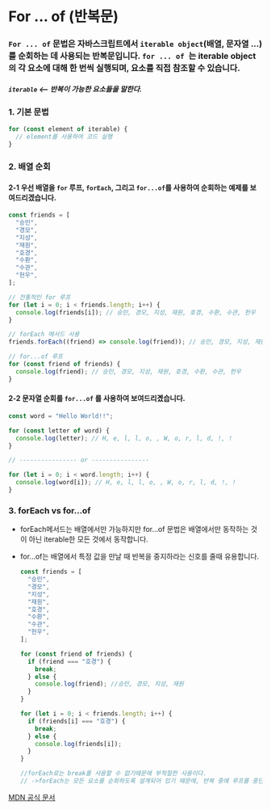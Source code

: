# For ... of (반복문)

### `For ... of` 문법은 자바스크립트에서 `iterable object`(배열, 문자열 ...)를 순회하는 데 사용되는 반복문입니다. `for ... of `는 iterable object의 각 요소에 대해 한 번씩 실행되며, 요소를 직접 참조할 수 있습니다.

##### `iterable` <-- 반복이 가능한 요소들을 말한다.

### 1. 기본 문법

```javascript
for (const element of iterable) {
  // element를 사용하여 코드 실행
}
```

### 2. 배열 순회

#### 2-1 우선 배열을 `for` 루프, `forEach`, 그리고 `for...of`를 사용하여 순회하는 예제를 보여드리겠습니다.

```javascript
const friends = [
  "승민",
  "경모",
  "지성",
  "재원",
  "호경",
  "수환",
  "수관",
  "헌우",
];

// 전통적인 for 루프
for (let i = 0; i < friends.length; i++) {
  console.log(friends[i]); // 승민, 경모, 지성, 재원, 호경, 수환, 수관, 헌우
}

// forEach 메서드 사용
friends.forEach((friend) => console.log(friend)); // 승민, 경모, 지성, 재원, 호경, 수환, 수관, 헌우

// for...of 루프
for (const friend of friends) {
  console.log(friend); // 승민, 경모, 지성, 재원, 호경, 수환, 수관, 헌우
}
```

#### 2-2 문자열 순회를 `for...of` 를 사용하여 보여드리곘습니다.

```javascript
const word = "Hello World!!";

for (const letter of word) {
  console.log(letter); // H, e, l, l, o, , W, o, r, l, d, !, !
}

// ---------------- or ----------------

for (let i = 0; i < word.length; i++) {
  console.log(word[i]); // H, e, l, l, o, , W, o, r, l, d, !, !
}
```

### 3. forEach vs for...of

- forEach메서드는 배열에서만 가능하지만 for...of 문법은 배열에서만 동작하는 것이 아닌 iterable한 모든 것에서 동작합니다.
- for...of는 배열에서 특정 값을 만날 때 반복을 중지하라는 신호를 줄때 유용합니다.

  ```javascript
  const friends = [
    "승민",
    "경모",
    "지성",
    "재원",
    "호경",
    "수환",
    "수관",
    "헌우",
  ];

  for (const friend of friends) {
    if (friend === "호경") {
      break;
    } else {
      console.log(friend); //승민, 경모, 지성, 재원
    }
  }

  for (let i = 0; i < friends.length; i++) {
    if (friends[i] === "호경") {
      break;
    } else {
      console.log(friends[i]);
    }
  }

  //forEach로는 break를 사용할 수 없기때문에 부적절한 사용이다.
  // ->forEach는 모든 요소를 순회하도록 설계되어 있기 때문에, 반복 중에 루프를 중단하거나 특정 조건에서 건너뛰는 기능이 없다!!
  ```

[MDN 공식 문서](https://developer.mozilla.org/ko/docs/Web/JavaScript/Reference/Statements/for...of)
